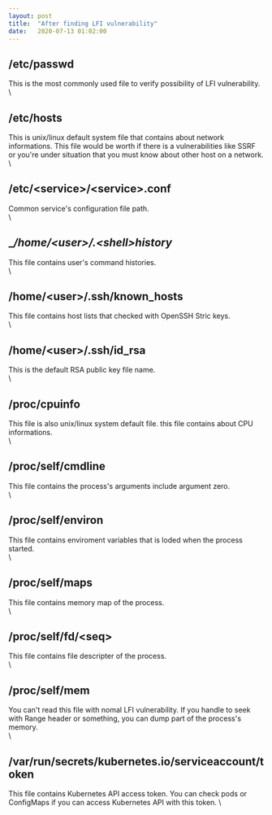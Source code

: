 ```yaml
---
layout: post
title:  "After finding LFI vulnerability"
date:   2020-07-13 01:02:00
---
```


## __/etc/passwd__
This is the most commonly used file to verify possibility of LFI vulnerability.  
\\

## __/etc/hosts__
This is unix/linux default system file that contains about network informations. This file would be worth if there is a vulnerabilities like SSRF or you're under situation that you must know about other host on a network.  
\\

## __/etc/\<service\>/\<service\>.conf__
Common service's configuration file path.  
\\

## __/home/\<user\>/.\<shell\>_history__
This file contains user's command histories.  
\\

## __/home/\<user\>/.ssh/known_hosts__
This file contains host lists that checked with OpenSSH Stric keys.  
\\

## __/home/\<user\>/.ssh/id_rsa__
This is the default RSA public key file name.  
\\


## __/proc/cpuinfo__
This file is also unix/linux system default file. this file contains about CPU informations.  
\\


## __/proc/self/cmdline__
This file contains the process's arguments include argument zero.  
\\


## __/proc/self/environ__
This file contains enviroment variables that is loded when the process started.  
\\


## __/proc/self/maps__
This file contains memory map of the process.  
\\


## __/proc/self/fd/\<seq\>__
This file contains file descripter of the process.  
\\


## __/proc/self/mem__
You can't read this file with nomal LFI vulnerability. If you handle to seek with Range header or something, you can dump part of the process's memory.  
\\


## __/var/run/secrets/kubernetes.io/serviceaccount/token__
This file contains Kubernetes API access token. You can check pods or ConfigMaps if you can access Kubernetes API with this token.
\\

